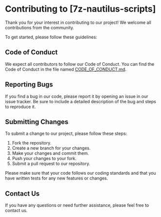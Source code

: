 # Contributing to [7z-nautilus-scripts]

Thank you for your interest in contributing to our project! We welcome all contributions from the community.

To get started, please follow these guidelines:

## Code of Conduct

We expect all contributors to follow our Code of Conduct. You can find the Code of Conduct in the file named [CODE_OF_CONDUCT.md](CODE_OF_CONDUCT.md).

## Reporting Bugs

If you find a bug in our code, please report it by opening an issue in our issue tracker. Be sure to include a detailed description of the bug and steps to reproduce it.

## Submitting Changes

To submit a change to our project, please follow these steps:

1. Fork the repository.
2. Create a new branch for your changes.
3. Make your changes and commit them.
4. Push your changes to your fork.
5. Submit a pull request to our repository.

Please make sure that your code follows our coding standards and that you have written tests for any new features or changes.

## Contact Us

If you have any questions or need further assistance, please feel free to contact us.

